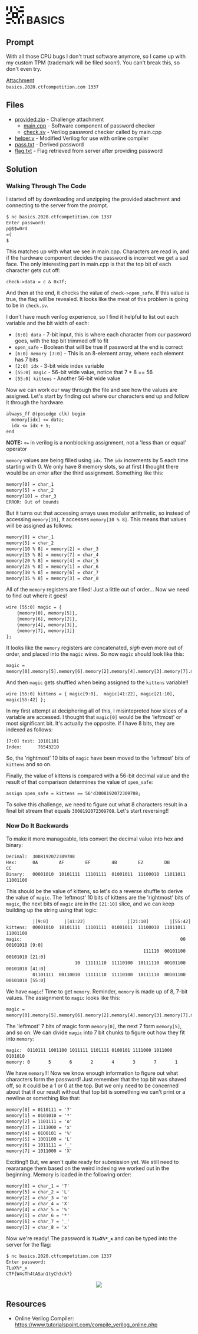 # <img src="/media/cat_hardware_icon.svg" width="48" height="48"/> BASICS

## Prompt

With all those CPU bugs I don't trust software anymore, so I came up with my custom TPM (trademark will be filed soon!). You can't break this, so don't even try.

[Attachment](https://storage.googleapis.com/gctf-2020-attachments-project/3da8bc17f534eec284ee0f7f0cb473218365fc189dec41931240c2a7dcd0fcea4968cd56561525e184a0043efaff7a5029bb581afbc6ce89491b8384db6d8b1a)  
`basics.2020.ctfcompetition.com 1337`

## Files

* [provided.zip](provided.zip) - Challenge attachment
  - [main.cpp](main.cpp) - Software component of password checker 
  - [check.sv](check.sv) - Verilog password checker called by main.cpp
* [helper.v](helper.v) - Modified Verilog for use with online compiler
* [pass.txt](pass.txt) - Derived password
* [flag.txt](flag.txt) - Flag retrieved from server after providing password

## Solution

### Walking Through The Code
I started off by downloading and unzipping the provided atachment and connecting to the server from the prompt. 

```
$ nc basics.2020.ctfcompetition.com 1337
Enter password:
p@$$w0rd
=(
$
```

This matches up with what we see in main.cpp. Characters are read in, and if the hardware component decides the password is incorrect we get a sad face. The only interesting part in main.cpp is that the top bit of each character gets cut off:

```
check->data = c & 0x7f;
```

And then at the end, it checks the value of `check->open_safe`. If this value is true, the flag will be revealed. It looks like the meat of this problem is going to be in `check.sv`. 

I don't have much verilog experience, so I find it helpful to list out each variable and the bit width of each:

* `[6:0] data` - 7-bit input, this is where each character from our password goes, with the top bit trimmed off to fit
* `open_safe` - Boolean that will be true if password at the end is correct
* `[6:0] memory [7:0]` - This is an 8-element array, where each element has 7 bits
* `[2:0] idx` - 3-bit wide index variable
* `[55:0] magic` - 56-bit wide value, notice that 7 * 8 == 56
* `[55:0] kittens` - Another 56-bit wide value

Now we can work our way through the file and see how the values are assigned. Let's start by finding out where our characters end up and follow it through the hardware.

```
always_ff @(posedge clk) begin
  memory[idx] <= data;
  idx <= idx + 5;
end
```

**NOTE:** `<=` in verilog is a nonblocking assignment, not a 'less than or equal' operator

`memory` values are being filled using `idx`. The `idx` increments by 5 each time starting with 0. We only have 8 memory slots, so at first I thought there would be an error after the third assignment. Something like this:

```
memory[0] = char_1
memory[5] = char_2
memory[10] = char_3
ERROR: Out of bounds
```

But it turns out that accessing arrays uses modular arithmetic, so instead of accessing `memory[10]`, it accesses `memory[10 % 8]`. This means that values will be assigned as follows:

```
memory[0] = char_1
memory[5] = char_2
memory[10 % 8] = memory[2] = char_3
memory[15 % 8] = memory[7] = char_4
memory[20 % 8] = memory[4] = char_5
memory[25 % 8] = memory[1] = char_6
memory[30 % 8] = memory[6] = char_7
memory[35 % 8] = memory[3] = char_8
```

All of the `memory` registers are filled! Just a little out of order... Now we need to find out where it goes!

```
wire [55:0] magic = {
    {memory[0], memory[5]},
    {memory[6], memory[2]},
    {memory[4], memory[3]},
    {memory[7], memory[1]}
};
```

It looks like the `memory` registers are concatenated, *sigh* even more out of order, and placed into the `magic` wires. So now `magic` should look like this:

```
magic = memory[0].memory[5].memory[6].memory[2].memory[4].memory[3].memory[7].memory[1]
```
And then `magic` gets shuffled when being assigned to the `kittens` variable!!

```
wire [55:0] kittens = { magic[9:0],  magic[41:22], magic[21:10], magic[55:42] };
```

In my first attempt at deciphering all of this, I misintepreted how slices of a variable are accessed. I thought that `magic[0]` would be the 'leftmost' or most significant bit. It's actually the opposite. If I have 8 bits, they are indexed as follows:

```
[7:0] test: 10101101
Index:      76543210
```
So, the 'rightmost' 10 bits of `magic` have been moved to the 'leftmost' bits of `kittens` and so on.

Finally, the value of kittens is compared with a 56-bit decimal value and the result of that comparison determines the value of `open_safe`:

```
assign open_safe = kittens == 56'd3008192072309708;
```

To solve this challenge, we need to figure out what 8 characters result in a final bit stream that equals `3008192072309708`. Let's start reversing!!

### Now Do It Backwards

To make it more manageable, lets convert the decimal value into hex and binary:

````
Decimal:  3008192072309708
Hex:      0A        AF        EF        4B        E2        DB        CC
Binary:   00001010  10101111  11101111  01001011  11100010  11011011  11001100
````

This should be the value of kittens, so let's do a reverse shuffle to derive the value of `magic`. The 'leftmost' 10 bits of kittens are the 'rightmost' bits of `magic`, the next bits of `magic` are in the `[21:10]` slice, and we can keep building up the string using that logic:

```
          |[9:0]      |[41:22]                |[21:10]        |[55:42]
kittens:  00001010  10101111  11101111  01001011  11100010  11011011  11001100
magic:                                                            00  00101010 [9:0]
                                                    111110  00101100  00101010 [21:0]
                          10  11111110  11110100  10111110  00101100  00101010 [41:0]
          01101111  00110010  11111110  11110100  10111110  00101100  00101010 [55:0]
````

We have `magic`! Time to get `memory`. Reminder, `memory` is made up of 8, 7-bit values. The assignment to `magic` looks like this:

```
magic = memory[0].memory[5].memory[6].memory[2].memory[4].memory[3].memory[7].memory[1]
```

The 'leftmost' 7 bits of magic form `memory[0]`, the next 7 form `memory[5]`, and so on. We can divide `magic` into 7 bit chunks to figure out how they fit into `memory`:

```
magic:  0110111 1001100 1011111 1101111 0100101 1111000 1011000 0101010
memory: 0       5       6       2       4       3       7       1
```

We have `memory`!!! Now we know enough information to figure out what characters form the password! Just remember that the top bit was shaved off, so it could be a 1 or 0 at the top. But we only need to be concerned about that if our result without that top bit is something we can't print or a newline or something like that:

```
memory[0] = 0110111 = '7' 
memory[1] = 0101010 = '*'
memory[2] = 1101111 = 'o'
memory[3] = 1111000 = 'x'
memory[4] = 0100101 = '%'
memory[5] = 1001100 = 'L'
memory[6] = 1011111 = '_'
memory[7] = 1011000 = 'X'
```

Exciting!! But, we aren't quite ready for submission yet. We still need to reararange them based on the weird indexing we worked out in the beginning. Memory is loaded in the following order:

```
memory[0] = char_1 = '7'
memory[5] = char_2 = 'L'
memory[2] = char_3 = 'o'
memory[7] = char_4 = 'X'
memory[4] = char_5 = '%'
memory[1] = char_6 = '*'
memory[6] = char_7 = '_'
memory[3] = char_8 = 'x'
```

Now we're ready! The password is **`7LoX%*_x`** and can be typed into the server for the flag:

```
$ nc basics.2020.ctfcompetition.com 1337
Enter password:
7LoX%*_x
CTF{W4sTh4tASan1tyCh3ck?}
```

<div align="center"><img src="/media/flag_submitted_compressed.gif"></div>

## Resources

* Online Verilog Compiler: https://www.tutorialspoint.com/compile_verilog_online.php
